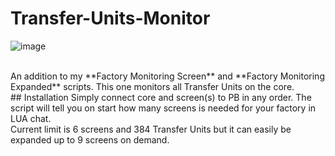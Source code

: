 # Transfer-Units-Monitor
![image](https://user-images.githubusercontent.com/61538051/219449833-70445f82-c793-471b-9180-658d34723a82.png)

<br>
An addition to my **Factory Monitoring Screen** and **Factory Monitoring Expanded** scripts. This one monitors all Transfer Units on the core.
<br>
## Installation
Simply connect core and screen(s) to PB in any order. The script will tell you on start how many screens is needed for your factory in LUA chat.<br>
Current limit is 6 screens and 384 Transfer Units but it can easily be expanded up to 9 screens on demand.
